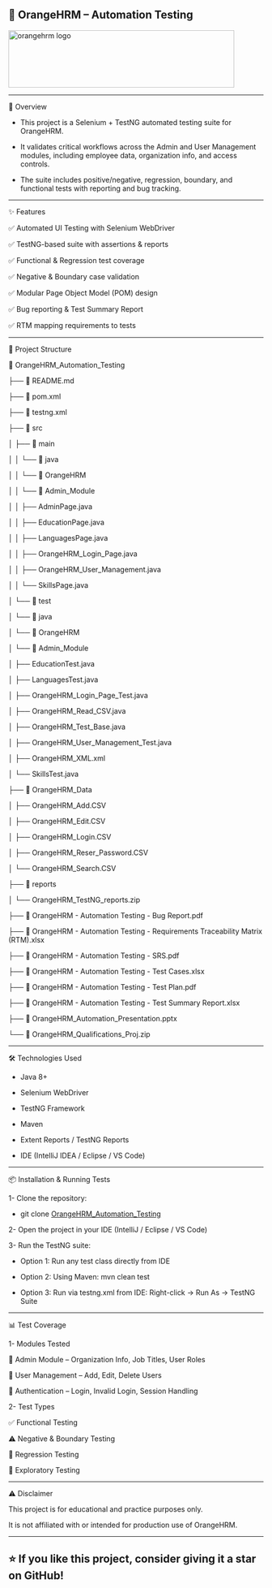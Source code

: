 🧪 OrangeHRM – Automation Testing
---------
<img width="446" height="113" alt="orangehrm logo" src="https://github.com/user-attachments/assets/4a9b9a78-0192-48e4-a063-ae0312933c59" />

----------

📌 Overview

- This project is a Selenium + TestNG automated testing suite for OrangeHRM.

- It validates critical workflows across the Admin and User Management modules, including employee data, organization info, and access controls.

- The suite includes positive/negative, regression, boundary, and functional tests with reporting and bug tracking.

----------

✨ Features

✅ Automated UI Testing with Selenium WebDriver

✅ TestNG-based suite with assertions & reports

✅ Functional & Regression test coverage

✅ Negative & Boundary case validation

✅ Modular Page Object Model (POM) design

✅ Bug reporting & Test Summary Report

✅ RTM mapping requirements to tests

----------

📂 Project Structure

📂 OrangeHRM_Automation_Testing

├── 📄 README.md

├── 📄 pom.xml

├── 📄 testng.xml

├── 📁 src

│   ├── 📁 main

│   │   └── 📁 java

│   │       └── 📁 OrangeHRM

│   │           └── 📁 Admin_Module

│   │               ├── AdminPage.java

│   │               ├── EducationPage.java

│   │               ├── LanguagesPage.java

│   │               ├── OrangeHRM_Login_Page.java

│   │               ├── OrangeHRM_User_Management.java

│   │               └── SkillsPage.java

│   └── 📁 test

│       └── 📁 java

│           └── 📁 OrangeHRM

│               └── 📁 Admin_Module

│                   ├── EducationTest.java

│                   ├── LanguagesTest.java

│                   ├── OrangeHRM_Login_Page_Test.java

│                   ├── OrangeHRM_Read_CSV.java

│                   ├── OrangeHRM_Test_Base.java

│                   ├── OrangeHRM_User_Management_Test.java

│                   ├── OrangeHRM_XML.xml

│                   └── SkillsTest.java

├── 📁 OrangeHRM_Data

│   ├── OrangeHRM_Add.CSV

│   ├── OrangeHRM_Edit.CSV

│   ├── OrangeHRM_Login.CSV

│   ├── OrangeHRM_Reser_Password.CSV

│   └── OrangeHRM_Search.CSV

├── 📁 reports

│   └── OrangeHRM_TestNG_reports.zip

├── 📄 OrangeHRM - Automation Testing - Bug Report.pdf

├── 📄 OrangeHRM - Automation Testing - Requirements Traceability Matrix (RTM).xlsx

├── 📄 OrangeHRM - Automation Testing - SRS.pdf

├── 📄 OrangeHRM - Automation Testing - Test Cases.xlsx

├── 📄 OrangeHRM - Automation Testing - Test Plan.pdf

├── 📄 OrangeHRM - Automation Testing - Test Summary Report.xlsx

├── 📄 OrangeHRM_Automation_Presentation.pptx

└── 📄 OrangeHRM_Qualifications_Proj.zip


----------

🛠️ Technologies Used

- Java 8+

- Selenium WebDriver

- TestNG Framework

- Maven

- Extent Reports / TestNG Reports

- IDE (IntelliJ IDEA / Eclipse / VS Code)

----------

📦 Installation & Running Tests

1- Clone the repository:

  - git clone [OrangeHRM_Automation_Testing](https://github.com/AhmedElian/OrangeHRM_Automation_Testing.git)


2- Open the project in your IDE (IntelliJ / Eclipse / VS Code)

3- Run the TestNG suite:

  - Option 1: Run any test class directly from IDE

  - Option 2: Using Maven: mvn clean test

  - Option 3: Run via testng.xml from IDE: Right-click → Run As → TestNG Suite

----------

📊 Test Coverage

1- Modules Tested

🏢 Admin Module – Organization Info, Job Titles, User Roles

👤 User Management – Add, Edit, Delete Users

🔐 Authentication – Login, Invalid Login, Session Handling

2- Test Types

✅ Functional Testing

⚠️ Negative & Boundary Testing

🔄 Regression Testing

📝 Exploratory Testing

----------

⚠️ Disclaimer

This project is for educational and practice purposes only.

It is not affiliated with or intended for production use of OrangeHRM.

----------
⭐ If you like this project, consider giving it a star on GitHub!
----------
